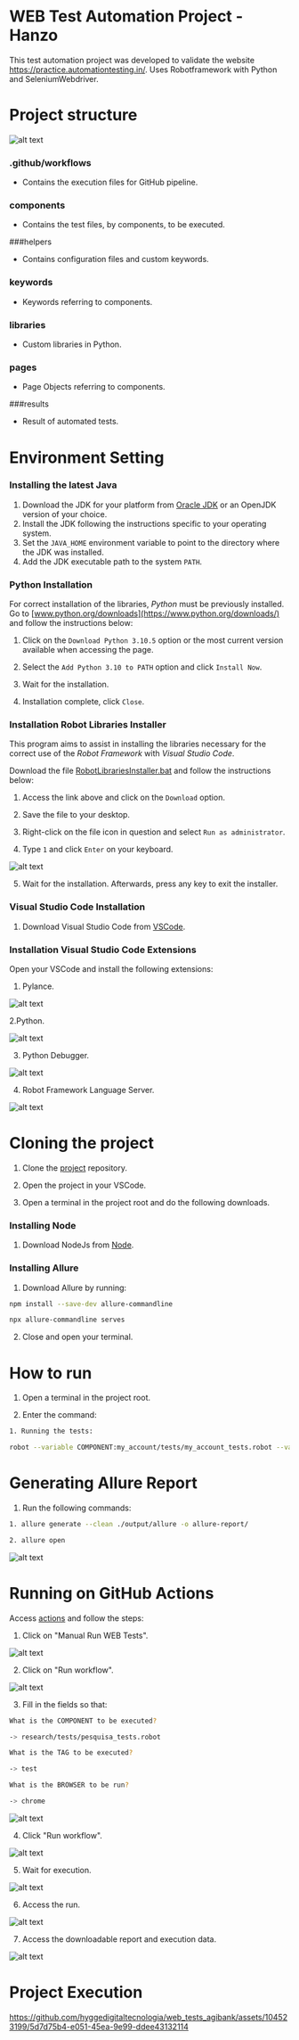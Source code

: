 # WEB Test Automation Project - Hanzo

This test automation project was developed to validate the website https://practice.automationtesting.in/. Uses Robotframework with Python and SeleniumWebdriver.

# Project structure

![alt text](images/image-15.png)

### .github/workflows

- Contains the execution files for GitHub pipeline.

### components

- Contains the test files, by components, to be executed.

###helpers

- Contains configuration files and custom keywords.

### keywords

- Keywords referring to components.

### libraries

- Custom libraries in Python.

### pages

- Page Objects referring to components.

###results

- Result of automated tests.

# Environment Setting

### Installing the latest Java

1. Download the JDK for your platform from [Oracle JDK](https://www.oracle.com/java/technologies/javase-jdk11-downloads.html) or an OpenJDK version of your choice.
2. Install the JDK following the instructions specific to your operating system.
3. Set the `JAVA_HOME` environment variable to point to the directory where the JDK was installed.
4. Add the JDK executable path to the system `PATH`.

### Python Installation

For correct installation of the libraries, _Python_ must be previously installed. Go to [www.python.org/downloads](https://www.python.org/downloads/) and follow the instructions below:

1. Click on the `Download Python 3.10.5` option or the most current version available when accessing the page.

2. Select the `Add Python 3.10 to PATH` option and click `Install Now`.

3. Wait for the installation.

4. Installation complete, click `Close`.

### Installation Robot Libraries Installer

This program aims to assist in installing the libraries necessary for the correct use of the _Robot Framework_ with _Visual Studio Code_.

Download the file [RobotLibrariesInstaller.bat](https://drive.google.com/file/d/1hDVbP7QXGrfOSxW8JUXmyRBSTf6HWnn7/view?usp=sharing) and follow the instructions below:

1. Access the link above and click on the `Download` option.

2. Save the file to your desktop.

3. Right-click on the file icon in question and select `Run as administrator`.

4. Type `1` and click `Enter` on your keyboard.

![alt text](images/image-4.png)

5. Wait for the installation. Afterwards, press any key to exit the installer.

### Visual Studio Code Installation

1. Download Visual Studio Code from [VSCode](https://code.visualstudio.com/download).

### Installation Visual Studio Code Extensions

Open your VSCode and install the following extensions:

1. Pylance.

![alt text](images/image.png)

2.Python.

![alt text](images/image-1.png)

3. Python Debugger.

![alt text](images/image-2.png)

4. Robot Framework Language Server.

![alt text](images/image-3.png)

# Cloning the project

1. Clone the [project](https://github.com/hyggedigitaltecnologia/web-tests-hanzo.git) repository.

2. Open the project in your VSCode.

3. Open a terminal in the project root and do the following downloads.

### Installing Node

1. Download NodeJs from [Node](https://nodejs.org/en/download).

### Installing Allure

1. Download Allure by running:

```bash
npm install --save-dev allure-commandline

npx allure-commandline serves
```

2. Close and open your terminal.

# How to run

1. Open a terminal in the project root.

2. Enter the command:

```bash
1. Running the tests:

robot --variable COMPONENT:my_account/tests/my_account_tests.robot --variable TAG:successful_registration --variable BROWSER:chrome controller.robot
```

# Generating Allure Report

1. Run the following commands:

```bash
1. allure generate --clean ./output/allure -o allure-report/

2. allure open
```
![alt text](images/image-5.png)

# Running on GitHub Actions

Access [actions](https://github.com/hyggedigitaltecnologia/web-tests-hanzo/actions) and follow the steps:

1. Click on "Manual Run WEB Tests".

![alt text](images/image-6.png)

2. Click on "Run workflow".

![alt text](images/image-7.png)

3. Fill in the fields so that:

```bash
What is the COMPONENT to be executed?

-> research/tests/pesquisa_tests.robot

What is the TAG to be executed?

-> test

What is the BROWSER to be run?

-> chrome
```

![alt text](images/image-8.png)

4. Click "Run workflow".

![alt text](images/image-9.png)

5. Wait for execution.

![alt text](images/image-10.png)

6. Access the run.

![alt text](images/image-11.png)

7. Access the downloadable report and execution data.

![alt text](images/image-12.png)

# Project Execution

https://github.com/hyggedigitaltecnologia/web_tests_agibank/assets/104523199/5d7d75b4-e051-45ea-9e99-ddee43132114
